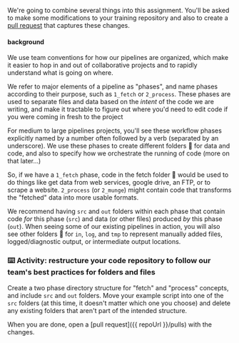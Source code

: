 We're going to combine several things into this assignment. You'll be asked to make some modifications to your training repository and also to create a [pull request](https://help.github.com/en/github/collaborating-with-issues-and-pull-requests/about-pull-requests) that captures these changes. 

#### background

We use team conventions for how our pipelines are organized, which make it easier to hop in and out of collaborative projects and to rapidly understand what is going on where. 

We refer to major elements of a pipeline as "phases", and name phases according to their purpose, such as `1_fetch` or `2_process`. These phases are used to separate files and data based on the _intent_ of the code we are writing, and make it tractable to figure out where you'd need to edit code if you were coming in fresh to the project

For medium to large pipelines projects, you'll see these workflow phases explicitly named by a number often followed by a verb (separated by an underscore). We use these phases to create different folders :file_folder: for data and code, and also to specify how we orchestrate the running of code (more on that later...)

So, if we have a `1_fetch` phase, code in the fetch folder :file_folder: would be used to do things like get data from web services, google drive, an FTP, or to scrape a website. `2_process` (or `2_munge`) might contain code that transforms the "fetched" data into more usable formats. 

We recommend having `src` and `out` folders within each phase that contain code _for_ this phase (`src`) and data (or other files) produced _by_ this phase (`out`). When seeing some of our existing pipelines in action, you will also see other folders :file_folder: for `in`, `log`, and `tmp` to represent manually added files, logged/diagnostic output, or intermediate output locations. 


### :keyboard: Activity: restructure your code repository to follow our team's best practices for folders and files

Create a two phase directory structure for "fetch" and "process" concepts, and include `src` and `out` folders. Move your example script into one of the `src` folders (at this time, it doesn't matter which one you choose) and delete any existing folders that aren't part of the intended structure.

When you are done, open a [pull request]({{ repoUrl }}/pulls) with the changes.
